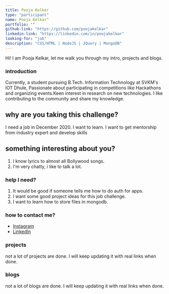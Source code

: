 ```yaml
---
title: Pooja Kelker
type: "participant"
name: Pooja Kelkar"
portfolio: ""
github-link: "https://github.com/poojakelkar"
linkedin-link: "https://linkedin.com/in/poojakelkar"
looking-for: "job"
description: "CSS/HTML | NodeJS | JQuery | MongoDB"
---
```


Hi! I am Pooja Kelkar, let me walk you through my intro, projects and blogs.

### introduction

Currently, a student pursuing B.Tech. Information Technology at SVKM's IOT Dhule,
Passionate about participating in competitions like Hackathons and organizing events.Keen interest in research on new technologies.
I like contributing to the community and share my knowledge.

## why are you taking this challenge?

I need a job in December 2020.
I want to learn.
I want to get mentorship from industry expert and develop skills

## something interesting about you?

1. I know lyrics to almost all Bollywood songs.
1. I'm very chatty, i like to talk a lot.


### help I need?

1. It would be good if someone tells me how to do auth for apps.
1. I want some good project ideas for this job challenge.
1. I want to learn how to store files in mongodb.

### how to contact me?

- [Instagram](https://www.instagram.com/pooja_kelkar/)
- [LinkedIn](https://linkedin.com/in/poojakelkar)

### projects

not a lot of projects are done. I will keep updating it with real links when done.


### blogs

not a lot of blogs are done. I will keep updating it with real links when done.
